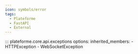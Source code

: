 ```yaml
---
icon: symbols/error
tags:
  - Plateforme
  - FastAPI
  - External
---
```


::: plateforme.core.api.exceptions
    options:
      inherited_members:
        - HTTPException
        - WebSocketException
